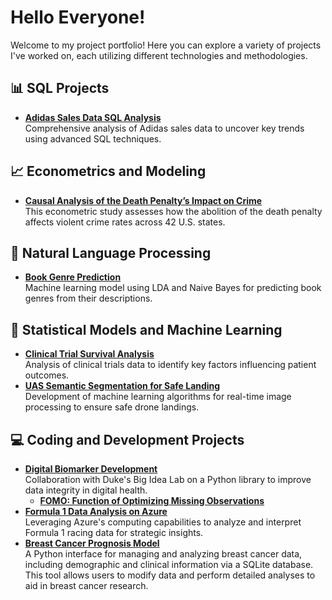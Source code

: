 # Hello Everyone!

Welcome to my project portfolio! Here you can explore a variety of projects I've worked on, each utilizing different technologies and methodologies. 

## 📊 SQL Projects
- **[Adidas Sales Data SQL Analysis](https://github.com/PomeloWu99/Data-Engineering-Projects/tree/main/Adidas_Sales_Analysis_Project)**  
  Comprehensive analysis of Adidas sales data to uncover key trends using advanced SQL techniques.

## 📈 Econometrics and Modeling
- **[Causal Analysis of the Death Penalty’s Impact on Crime](https://github.com/MIDS-at-Duke/unifying-data-science-2023-project-ids701_team2)**  
  This econometric study assesses how the abolition of the death penalty affects violent crime rates across 42 U.S. states.

## 🤖 Natural Language Processing
- **[Book Genre Prediction](https://github.com/pomeloywu/NLP)**  
  Machine learning model using LDA and Naive Bayes for predicting book genres from their descriptions.

## 🧬 Statistical Models and Machine Learning
- **[Clinical Trial Survival Analysis](https://github.com/PomeloWu99/survival_analysis/tree/main)**  
  Analysis of clinical trials data to identify key factors influencing patient outcomes.
- **[UAS Semantic Segmentation for Safe Landing](https://github.com/YZhu0225/UAS-Semantic-Segmentation-for-Safe-Landing)**  
  Development of machine learning algorithms for real-time image processing to ensure safe drone landings.

## 💻 Coding and Development Projects
- **[Digital Biomarker Development](https://dbdp.org/about)**  
  Collaboration with Duke's Big Idea Lab on a Python library to improve data integrity in digital health.
  - **[FOMO: Function of Optimizing Missing Observations](https://github.com/DigitalBiomarkerDiscoveryPipeline/FOMO)**
- **[Formula 1 Data Analysis on Azure](https://azure.microsoft.com)**  
  Leveraging Azure's computing capabilities to analyze and interpret Formula 1 racing data for strategic insights.
- **[Breast Cancer Prognosis Model](https://github.com/biostat821-2023/Final__project)**  
  A Python interface for managing and analyzing breast cancer data, including demographic and clinical information via a SQLite database. This tool allows users to modify data and perform detailed analyses to aid in breast cancer research.
